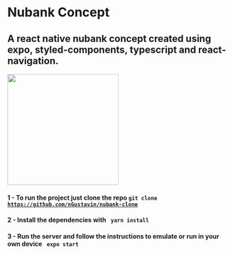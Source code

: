 # Nubank Concept
## A react native nubank concept created using expo, styled-components, typescript and react-navigation.

<img src="https://github.com/nGustavin/nubank-clone/blob/main/src/assets/Hnet-image.gif" width="250"/>

#### 1 - To run the project just clone the repo <code>git clone https://github.com/nGustavin/nubank-clone</code>
#### 2 - Install the dependencies with <code> yarn install </code>
#### 3 - Run the server and follow the instructions to emulate or run in your own device <code> expo start </code>
